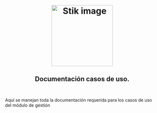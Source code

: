 <h1 align="center">
<img src="./img-casos/s.png" alt="Stik image" width="200" height="200">
</h1>
<h2 align="center">Documentación casos de uso.</h2>
<br>
<p>Aquí se manejan toda la documentación requerida para los casos de uso del módulo de gestión </p>
